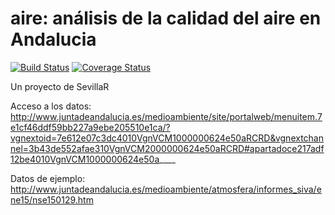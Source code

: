 # aire: análisis de la calidad del aire en Andalucia

[![Build Status](https://travis-ci.org/SevillaR/aire.svg?branch=master)](https://travis-ci.org/SevillaR/aire)
[![Coverage Status](https://img.shields.io/codecov/c/github/SevillaR/aire/master.svg)](https://codecov.io/github/SevillaR/aire?branch=master)

Un proyecto de SevillaR

Acceso a los datos: http://www.juntadeandalucia.es/medioambiente/site/portalweb/menuitem.7e1cf46ddf59bb227a9ebe205510e1ca/?vgnextoid=7e612e07c3dc4010VgnVCM1000000624e50aRCRD&vgnextchannel=3b43de552afae310VgnVCM2000000624e50aRCRD#apartadoce217adf12be4010VgnVCM1000000624e50a____

Datos de ejemplo: http://www.juntadeandalucia.es/medioambiente/atmosfera/informes_siva/ene15/nse150129.htm

